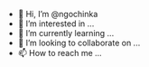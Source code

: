- 👋 Hi, I’m @ngochinka
- 👀 I’m interested in ...
- 🌱 I’m currently learning ...
- 💞️ I’m looking to collaborate on ...
- 📫 How to reach me ...

<!---
ngochinka/ngochinka is a ✨ special ✨ repository because its `README.md` (this file) appears on your GitHub profile.
You can click the Preview link to take a look at your changes.
--->
